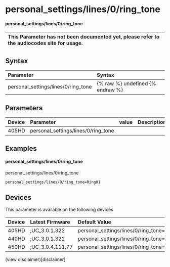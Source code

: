 ﻿---
description: personal_settings/lines/0/ring_tone
search:
    keywords: ['personal_settings','lines','0','ring_tone']
---

# personal_settings/lines/0/ring_tone

#### personal_settings/lines/0/ring_tone


| This Parameter has not been documented yet, please refer to the audiocodes site for usage.  |
| :--- |

## Syntax
| Parameter | Syntax |
| :--- | :--- |
|personal_settings/lines/0/ring_tone | {% raw %} undefined {% endraw %} |

## Parameters
|Device|Parameter|value|Description|
|:---|:---|:---|:---|
| 405HD | personal_settings/lines/0/ring_tone |  |  |

## Examples
#### personal_settings/lines/0/ring_tone

personal_settings/lines/0/ring_tone

```
personal_settings/lines/0/ring_tone=Ring01
```

## Devices
This parameter is available on the following devices

| Device | Latest Firmware | Default Value |
|:---|:---|:---|
| 405HD | ;UC_3.0.1.322 | personal_settings/lines/0/ring_tone=Ring01 
| 440HD | ;UC_3.0.1.322 | personal_settings/lines/0/ring_tone=Ring01 
| 450HD | ;UC_3.0.4.111.77 | personal_settings/lines/0/ring_tone=Ring01 

(view disclaimer)[disclaimer]
